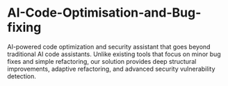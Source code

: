 # AI-Code-Optimisation-and-Bug-fixing
AI-powered code optimization and security assistant that goes beyond traditional AI code assistants. Unlike existing tools that focus on minor bug fixes and simple refactoring, our solution provides deep structural improvements, adaptive refactoring, and advanced security vulnerability detection.
